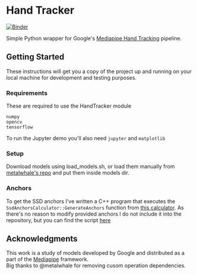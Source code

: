 # Hand Tracker
[![Binder](https://mybinder.org/badge_logo.svg)](https://mybinder.org/v2/gh/wolterlw/hand_tracking/master)

Simple Python wrapper for Google's [Mediapipe Hand Tracking](https://github.com/google/mediapipe/blob/master/mediapipe/docs/hand_tracking_mobile_gpu.md) pipeline.

## Getting Started

These instructions will get you a copy of the project up and running on your local machine for development and testing purposes.

### Requirements

These are required to use the HandTracker module

```
numpy
opencv
tensorflow
```
To run the Jupyter demo you'll also need `jupyter` and `matplotlib`

### Setup

Download models using load_models.sh, or load them manually from [metalwhale's repo](https://github.com/metalwhale/hand_tracking/) and put them inside models dir.
### Anchors

To get the SSD anchors I've written a C++ program that executes the `SsdAnchorsCalculator::GenerateAnchors` function from [this calculator](https://github.com/google/mediapipe/blob/master/mediapipe/calculators/tflite/ssd_anchors_calculator.cc).
As there's no reason to modify provided anchors I do not include it into the repository, but you can find the script [here](https://gist.github.com/wolterlw/6f1ebc49230506f8e9ce5facc5251d4f)

## Acknowledgments

This work is a study of models developed by Google and distributed as a part of the [Mediapipe](https://github.com/google/mediapipe) framework.   
Big thanks to @metalwhale for removing cusom operation dependencies.
